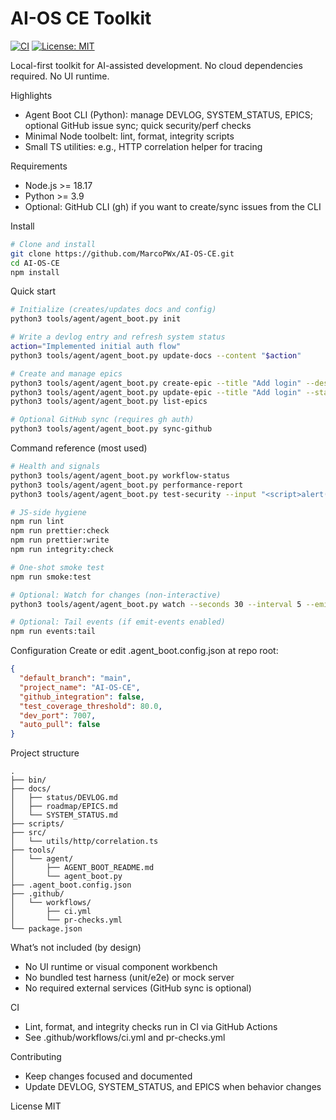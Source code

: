 # AI-OS CE Toolkit

[![CI](https://github.com/MarcoPWx/AI-OS-CE/actions/workflows/ci.yml/badge.svg)](https://github.com/MarcoPWx/AI-OS-CE/actions/workflows/ci.yml)
[![License: MIT](https://img.shields.io/badge/License-MIT-yellow.svg)](LICENSE)

Local-first toolkit for AI-assisted development. No cloud dependencies required. No UI runtime.

Highlights
- Agent Boot CLI (Python): manage DEVLOG, SYSTEM_STATUS, EPICS; optional GitHub issue sync; quick security/perf checks
- Minimal Node toolbelt: lint, format, integrity scripts
- Small TS utilities: e.g., HTTP correlation helper for tracing

Requirements
- Node.js >= 18.17
- Python >= 3.9
- Optional: GitHub CLI (gh) if you want to create/sync issues from the CLI

Install
```bash
# Clone and install
git clone https://github.com/MarcoPWx/AI-OS-CE.git
cd AI-OS-CE
npm install
```

Quick start
```bash
# Initialize (creates/updates docs and config)
python3 tools/agent/agent_boot.py init

# Write a devlog entry and refresh system status
action="Implemented initial auth flow"
python3 tools/agent/agent_boot.py update-docs --content "$action"

# Create and manage epics
python3 tools/agent/agent_boot.py create-epic --title "Add login" --description "OAuth2 w/ PKCE" 
python3 tools/agent/agent_boot.py update-epic --title "Add login" --status IN_PROGRESS --completion 50
python3 tools/agent/agent_boot.py list-epics

# Optional GitHub sync (requires gh auth)
python3 tools/agent/agent_boot.py sync-github
```

Command reference (most used)
```bash
# Health and signals
python3 tools/agent/agent_boot.py workflow-status
python3 tools/agent/agent_boot.py performance-report
python3 tools/agent/agent_boot.py test-security --input "<script>alert('xss')</script>"

# JS-side hygiene
npm run lint
npm run prettier:check
npm run prettier:write
npm run integrity:check

# One-shot smoke test
npm run smoke:test

# Optional: Watch for changes (non-interactive)
python3 tools/agent/agent_boot.py watch --seconds 30 --interval 5 --emit-events

# Optional: Tail events (if emit-events enabled)
npm run events:tail
```

Configuration
Create or edit .agent_boot.config.json at repo root:
```json
{
  "default_branch": "main",
  "project_name": "AI-OS-CE",
  "github_integration": false,
  "test_coverage_threshold": 80.0,
  "dev_port": 7007,
  "auto_pull": false
}
```

Project structure
```
.
├── bin/
├── docs/
│   ├── status/DEVLOG.md
│   ├── roadmap/EPICS.md
│   └── SYSTEM_STATUS.md
├── scripts/
├── src/
│   └── utils/http/correlation.ts
├── tools/
│   └── agent/
│       ├── AGENT_BOOT_README.md
│       └── agent_boot.py
├── .agent_boot.config.json
├── .github/
│   └── workflows/
│       ├── ci.yml
│       └── pr-checks.yml
└── package.json
```

What’s not included (by design)
- No UI runtime or visual component workbench
- No bundled test harness (unit/e2e) or mock server
- No required external services (GitHub sync is optional)

CI
- Lint, format, and integrity checks run in CI via GitHub Actions
- See .github/workflows/ci.yml and pr-checks.yml

Contributing
- Keep changes focused and documented
- Update DEVLOG, SYSTEM_STATUS, and EPICS when behavior changes

License
MIT

